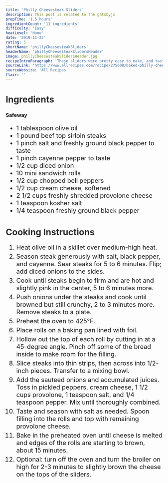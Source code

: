 ```yaml
---
title: 'Philly Cheesesteak Sliders'
description: This post is related to the gatsbyjs
prepTime: '1.5 hours'
ingredientCount: '11 ingredients'
difficulty: 'Easy'
heatLevel: 'None'
date: '2019-11-25'
rating: 5
shortName: 'phillyCheesesteakSliders'
headerName: 'phillyCheesesteakSlidersHeader'
image: phillyCheesesteakSlidersHeader.jpg
recipeIntroParagraph: 'These sliders were pretty easy to make, and tasted great. The combination of the main ingredients with the cheeses were fantastic. That being said, these were pretty heavy so there were a lot left over. The recipe will make about 12-15 sliders depending on how much you fill the rolls. These would be great as both apetizers or a main course.'
sourceLink: 'https://www.allrecipes.com/recipe/275608/baked-philly-cheesesteak-sliders/'
sourceWebsite: 'All Recipes'
flair: ''
---
```


<h1 style="color: #2B2B2B;">Ingredients</h1>

<h3>Safeway</h3>
<ul style="font-size: 20px;">
    <li>1 tablespoon olive oil</li>
    <li>1 pound beef top sirloin steaks</li>
    <li>1 pinch salt and freshly ground black pepper to taste</li>
    <li>1 pinch cayenne pepper to taste</li>
    <li>1/2 cup diced onion</li>
    <li>10 mini sandwich rolls</li>
    <li>1/2 cup chopped bell peppers</li>
    <li>1/2 cup cream cheese, softened</li>
    <li>2 1/2 cups freshly shredded provolone cheese</li>
    <li>1 teaspoon kosher salt</li>
    <li>1/4 teaspoon freshly ground black pepper</li>
</ul>

<h1 style="color: #2B2B2B; margin-top: 40px;">Cooking Instructions</h1>
<ol style="font-size: 20px" className="cookingInstructionsOL">
    <li style="margin: 5px 0;">Heat olive oil in a skillet over medium-high heat.</li>
    <li style="margin: 5px 0;">Season steak generously with salt, black pepper, and cayenne. Sear steaks for 5 to 6 minutes. Flip; add diced onions to the sides.</li>
    <li style="margin: 5px 0;">Cook until steaks begin to firm and are hot and slightly pink in the center, 5 to 6 minutes more.</li>
    <li style="margin: 5px 0;">Push onions under the steaks and cook until browned but still crunchy, 2 to 3 minutes more. Remove steaks to a plate.</li>
    <li style="margin: 5px 0;">Preheat the oven to 425°F.</li>
    <li style="margin: 5px 0;">Place rolls on a baking pan lined with foil.</li>
    <li style="margin: 5px 0;">Hollow out the top of each roll by cutting in at a 45-degree angle. Pinch off some of the bread inside to make room for the filling.</li>
    <li style="margin: 5px 0;">Slice steaks into thin strips, then across into 1/2-inch pieces. Transfer to a mixing bowl.</li>
    <li style="margin: 5px 0;">Add the sauteed onions and accumulated juices. Toss in pickled peppers, cream cheese, 1 1/2 cups provolone, 1 teaspoon salt, and 1/4 teaspoon pepper. Mix until thoroughly combined.</li>
    <li style="margin: 5px 0;">Taste and season with salt as needed. Spoon filling into the rolls and top with remaining provolone cheese.</li>
    <li style="margin: 5px 0;">Bake in the preheated oven until cheese is melted and edges of the rolls are starting to brown, about 15 minutes.</li>
    <li style="margin: 5px 0;">Optional: turn off the oven and turn the broiler on high for 2-3 minutes to slightly brown the cheese on the tops of the sliders.</li>
</ol>
